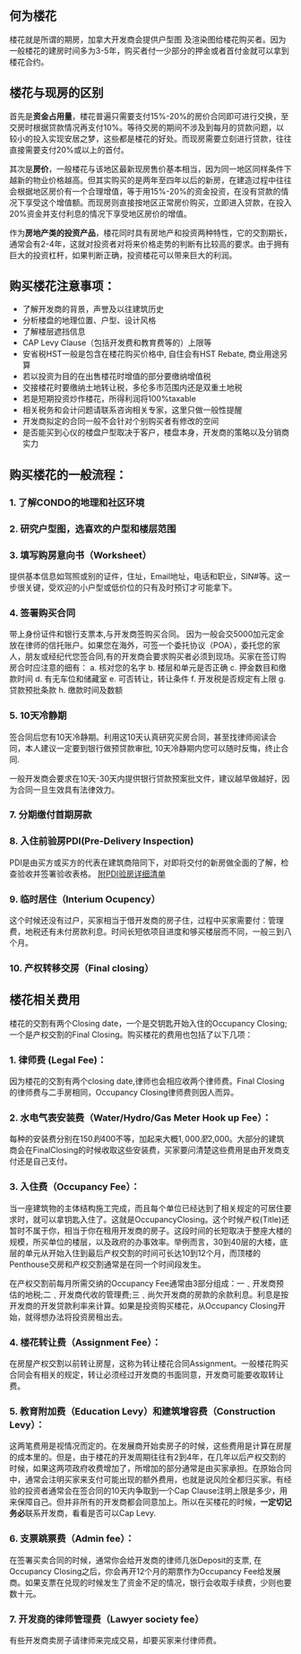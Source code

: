 ﻿
## 何为楼花
楼花就是所谓的期房，加拿大开发商会提供户型图 及渲染图给楼花购买者。因为一般楼花的建房时间多为3-5年，购买者付一少部分的押金或者首付金就可以拿到楼花合约。

## 楼花与现房的区别
首先是**资金占用量**，楼花普遍只需要支付15%-20%的房价合同即可进行交换，至交房时根据贷款情况再支付10%。等待交房的期间不涉及到每月的贷款问题，以较小的投入实现安居之梦，这些都是楼花的好处。而现房需要立刻进行贷款，往往直接需要支付20%或以上的首付。


其次是**房价**，一般楼花与该地区最新现房售价基本相当，因为同一地区同样条件下越新的物业价格越高。但其实购买的是两年至四年以后的新房，在建造过程中往往会根据地区房价有一个合理增值，等于用15%-20%的资金投资，在没有贷款的情况下享受这个增值额。而现房则直接按地区正常房价购买，立即进入贷款，在投入20%资金并支付利息的情况下享受地区房价的增值。

作为**房地产类的投资产品**，楼花同时具有房地产和投资两种特性，它的交割期长，通常会有2-4年，这就对投资者对将来价格走势的判断有比较高的要求。由于拥有巨大的投资杠杆，如果判断正确，投资楼花可以带来巨大的利润。

## 购买楼花注意事项：
- 了解开发商的背景，声誉及以往建筑历史
- 分析楼盘的地理位置、户型、设计风格
- 了解楼层遮挡信息
- CAP Levy Clause（包括开发费和教育费等的）上限等
- 安省税HST一般是包含在楼花购买价格中, 自住会有HST Rebate, 商业用途另算
- 若以投资为目的在出售楼花时增值的部分要缴纳增值税
- 交接楼花时要缴纳土地转让税，多伦多市范围内还是双重土地税
- 若是短期投资炒作楼花，所得利润将100%taxable
- 相关税务和会计问题请联系咨询相关专家，这里只做一般性提醒
- 开发商拟定的合同一般不会针对个别购买者有修改的空间
- 是否能买到心仪的楼盘户型取决于客户，楼盘本身，开发商的策略以及分销商实力

## 购买楼花的一般流程：
### 1. 了解CONDO的地理和社区环境
### 2. 研究户型图，选喜欢的户型和楼层范围
### 3. 填写购房意向书（Worksheet）

提供基本信息如驾照或别的证件，住址，Email地址，电话和职业，SIN#等。这一步很关键，受欢迎的小户型或低价位的只有及时预订才可能拿下。

### 4. 签署购买合同
带上身份证件和银行支票本,与开发商签购买合同。 因为一般会交5000加元定金放在律师的信托账户。如果您在海外，可签一个委托协议（POA），委托您的家人，朋友或经纪代您签合同,有的开发商会要求购买者必须到现场。买家在签订购房合时应注意的细有：
a. 核对您的名字
b. 楼层和单元是否正确
c. 押金数目和缴款时间
d. 有无车位和储藏室
e. 可否转让，转让条件
f. 开发税是否规定有上限
g. 贷款预批条款
h. 缴款时间及数额

### 5. 10天冷静期

签合同后您有10天冷静期。利用这10天认真研究买房合同，甚至找律师阅读合同，本人建议一定要到银行做预贷款审批, 10天冷静期内您可以随时反悔，终止合同.


一般开发商会要求在10天-30天内提供银行贷款预案批文件，建议越早做越好，因为合同一旦生效具有法律效力。
    
### 7. 分期缴付首期房款
### 8. 入住前验房PDI(Pre-Delivery Inspection)
PDI是由买方或买方的代表在建筑商陪同下，对即将交付的新房做全面的了解，检查验收并签署验收表格。
    [附PDI验房详细清单](https://www.tarion.com/sites/default/files/inline-files/PDI-Checklist.pdf)
  
### 9. 临时居住（Interium Ocupency）
这个时候还没有过户，买家相当于借开发商的房子住，过程中买家需要付：管理费，地税还有未付房款利息。时间长短依项目进度和够买楼层而不同，一般三到八个月。

### 10. 产权转移交房（Final closing）



## 楼花相关费用

楼花的交割有两个Closing date，一个是交钥匙开始入住的Occupancy Closing;一个是产权交割的Final Closing。购买楼花的费用也包括了以下几项：

### 1. 律师费 (Legal Fee)：

因为楼花的交割有两个closing date,律师也会相应收两个律师费。Final Closing的律师费与二手房相同，Occupancy Closing律师费则因人而异。

### 2. 水电气表安装费（Water/Hydro/Gas Meter Hook up Fee）：
    
每种的安装费分别在$150到$400不等，加起来大概$1,000至$2,000。大部分的建筑商会在FinalClosing的时候收取这些安装费，买家要问清楚这些费用是由开发商支付还是自己支付。

### 3. 入住费（Occupancy Fee）：

当一座建筑物的主体结构施工完成，而且每个单位已经达到了相关规定的可居住要求时，就可以拿钥匙入住了。这就是OccupancyClosing。这个时候产权(Title)还暂时不属于你，相当于你在租用开发商的房子。这段时间的长短取决于整座大楼的规模，所买单位的楼层，以及政府的办事效率。举例而言，30到40层的大楼，底层的单元从开始入住到最后产权交割的时间可长达10到12个月，而顶楼的Penthouse交房和产权交割通常是在同一个时间段发生。

在产权交割前每月所需交纳的Occupancy Fee通常由3部分组成：一﹑开发商预估的地税;二﹑开发商代收的管理费;三﹑尚欠开发商的房款的余款利息。利息是按开发商的开发贷款利率来计算。如果是投资购买楼花，从Occupancy Closing开始，就得想办法将投资房租出去。

### 4. 楼花转让费（Assignment Fee）：

在房屋产权交割以前转让房屋，这称为转让楼花合同Assignment。一般楼花购买合同会有相关的规定，转让必须经过开发商的书面同意，开发商可能要收取转让费。

### 5. 教育附加费（Education Levy）和建筑增容费（Construction Levy）：

这两笔费用是视情况而定的。在发展商开始卖房子的时候，这些费用是计算在房屋的成本里的。但是，由于楼花的开发周期往往有2到4年，在几年以后产权交割的时候，如果这两项政府收费增加了，所增加的部分通常是由买家承担。在原始合同中，通常会注明买家来支付可能出现的额外费用，也就是说风险全都归买家。有经验的投资者通常会在签合同的10天内争取到一个Cap Clause注明上限是多少，用来保障自己。但并非所有的开发商都会同意加上。所以在买楼花的时候，**一定切记务必**联系开发商，看看是否可以Cap Levy.

### 6. 支票跳票费（Admin fee）：

在签署买卖合同的时候，通常你会给开发商的律师几张Deposit的支票, 在Occupancy Closing之后，你会再开12个月的期票作为Occupancy Fee给发展商。如果支票在兑现的时候发生了资金不足的情况，银行会收取手续费，少则也要数十元。

### 7. 开发商的律师管理费（Lawyer society fee）
有些开发商卖房子请律师来完成交易，却要买家来付律师费。

